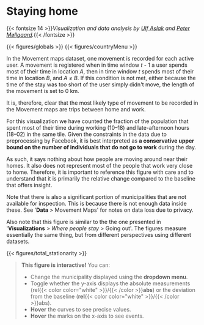 # **Staying home**
{{< fontsize 14 >}}*Visualization and data analysis by [Ulf Aslak](mailto:ulfaslak@gmail.com) and [Peter Møllgaard](mailto:peter-em@hotmail.com).*{{< /fontsize >}}

{{< figures/globals >}}
{{< figures/countryMenu >}}

In the Movement maps dataset, one movement is recorded for each active user. A movement is registered when in time window *t* - 1 a user spends most of their time in location *A*, then in time window *t* spends most of their time in location *B*, and *A* ≠ *B*. If this condition is not met, either because the time of the stay was too short of the user simply didn't move, the length of the movement is set to 0 km.

It is, therefore, clear that the most likely type of movement to be recorded in the Movement maps are trips between home and work.

For this visualization we have counted the fraction of the population that spent most of their time during working (10–18) and late-afternoon hours (18–02) in the same tile. Given the constraints in the data due to preprocessing by Facebook, it is best interpreted as **a conservative upper bound on the number of individuals that do not go to work** during the day.

As such, it says nothing about how people are moving around near their homes. It also does not represent most of the people that work very close to home. Therefore, it is important to reference this figure with care and to understand that it is primarily the relative change compared to the baseline that offers insight.

Note that there is also a significant portion of municipalities that are not available for inspection. This is because there is not enough data inside these. See '**Data** > Movement Maps' for notes on data loss due to privacy.

Also note that this figure is similar to the the one presented in '**Visualizations** > *Where people stay* > Going out'. The figures measure essentially the same thing, but from different perspectives using different datasets.

{{< figures/total_stationarity >}}

> **This figure is interactive!** You can:
> * Change the municipality displayed using the **dropdown menu**.
> * Toggle whether the y-axis displays the absolute measurements (rel{{< color color="white" >}}/{{< /color >}}**abs**) or the deviation from the baseline (**rel**{{< color color="white" >}}/{{< /color >}}abs).
> * **Hover** the curves to see precise values.
> * **Hover** the marks on the x-axis to see events.
